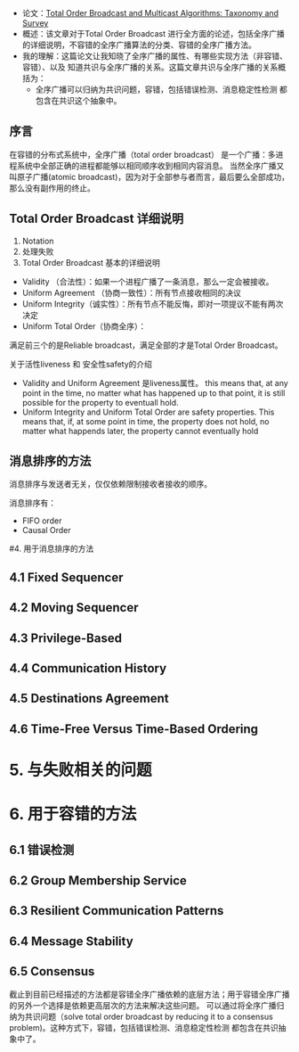 
+ 论文：[Total Order Broadcast and Multicast Algorithms: Taxonomy and Survey](http://citeseerx.ist.psu.edu/viewdoc/download?doi=10.1.1.110.6701&rep=rep1&type=pdf)
+ 概述：该文章对于Total Order Broadcast 进行全方面的论述，包括全序广播的详细说明，不容错的全序广播算法的分类、容错的全序广播方法。
+ 我的理解：这篇论文让我知晓了全序广播的属性、有哪些实现方法（非容错、容错）、以及 知道共识与全序广播的关系。这篇文章共识与全序广播的关系概括为：
	+ 全序广播可以归纳为共识问题，容错，包括错误检测、消息稳定性检测 都包含在共识这个抽象中。 
	
## 序言

在容错的分布式系统中，全序广播（total order broadcast） 是一个广播：多进程系统中全部正确的进程都能够以相同顺序收到相同内容消息。 
当然全序广播又叫原子广播(atomic broadcast)，因为对于全部参与者而言，最后要么全部成功，那么没有副作用的终止。

## Total Order Broadcast 详细说明


1. Notation
2. 处理失败
3. Total Order Broadcast 基本的详细说明


+ Validity （合法性）：如果一个进程广播了一条消息，那么一定会被接收。
+ Uniform Agreement （协商一致性）：所有节点接收相同的决议
+ Uniform Integrity（诚实性）：所有节点不能反悔，即对一项提议不能有两次决定
+ Uniform Total Order（协商全序）：


满足前三个的是Reliable broadcast，满足全部的才是Total Order Broadcast。


关于活性liveness 和 安全性safety的介绍

+ Validity and Uniform Agreement 是liveness属性。 this means that, at any point in the time, no matter what has happened up to that point, it is still possible for the property to eventuall hold. 
+ Uniform Integrity and Uniform Total Order are safety properties. This means that, if, at some point in time, the property  does not hold, no matter what happends later, the property cannot eventually hold


## 消息排序的方法

消息排序与发送者无关，仅仅依赖限制接收者接收的顺序。 

消息排序有：

+ FIFO order
+ Causal Order


#4. 用于消息排序的方法

## 4.1 Fixed Sequencer

## 4.2 Moving Sequencer

## 4.3 Privilege-Based

## 4.4 Communication History

## 4.5 Destinations Agreement

## 4.6 Time-Free Versus Time-Based Ordering

# 5. 与失败相关的问题

# 6. 用于容错的方法

## 6.1 错误检测
## 6.2 Group Membership Service
## 6.3 Resilient Communication Patterns
## 6.4 Message Stability
## 6.5 Consensus

截止到目前已经描述的方法都是容错全序广播依赖的底层方法；用于容错全序广播的另外一个选择是依赖更高层次的方法来解决这些问题。 可以通过将全序广播归纳为共识问题（solve total order broadcast by reducing it to a consensus problem)。这种方式下，容错，包括错误检测、消息稳定性检测 都包含在共识抽象中了。 



